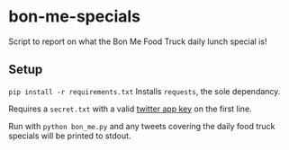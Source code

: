 # bon-me-specials
Script to report on what the Bon Me Food Truck daily lunch special is!

## Setup

`pip install -r requirements.txt`
Installs `requests`, the sole dependancy.

Requires a `secret.txt` with a valid [twitter app key](https://apps.twitter.com/) on the first line.

Run with `python bon_me.py` and any tweets covering the daily food truck specials will be printed to stdout.